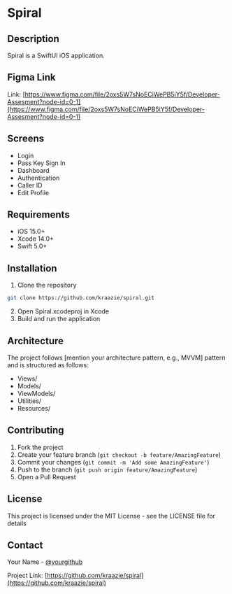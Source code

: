 # Spiral

## Description
Spiral is a SwiftUI iOS application.

## Figma Link
Link: [https://www.figma.com/file/2oxs5W7sNoECiWePB5iY5f/Developer-Assesment?node-id=0-1](https://www.figma.com/file/2oxs5W7sNoECiWePB5iY5f/Developer-Assesment?node-id=0-1)

## Screens
- Login
- Pass Key Sign In
- Dashboard
- Authentication
- Caller ID
- Edit Profile

## Requirements
- iOS 15.0+
- Xcode 14.0+
- Swift 5.0+

## Installation
1. Clone the repository
```bash
git clone https://github.com/kraazie/spiral.git
```
2. Open Spiral.xcodeproj in Xcode
3. Build and run the application

## Architecture
The project follows [mention your architecture pattern, e.g., MVVM] pattern and is structured as follows:
- Views/
- Models/
- ViewModels/
- Utilities/
- Resources/

## Contributing
1. Fork the project
2. Create your feature branch (`git checkout -b feature/AmazingFeature`)
3. Commit your changes (`git commit -m 'Add some AmazingFeature'`)
4. Push to the branch (`git push origin feature/AmazingFeature`)
5. Open a Pull Request

## License
This project is licensed under the MIT License - see the LICENSE file for details

## Contact
Your Name - [@yourgithub](https://github.com/kraazie)

Project Link: [https://github.com/kraazie/spiral](https://github.com/kraazie/spiral)
